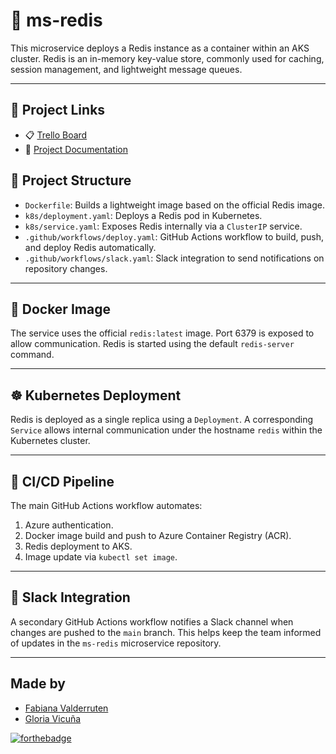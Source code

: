 # 🧠 ms-redis

This microservice deploys a Redis instance as a container within an AKS cluster. Redis is an in-memory key-value store, commonly used for caching, session management, and lightweight message queues.

---

## 🔗 Project Links

- 📋 [Trello Board](https://trello.com/invite/b/680296aa17864e87fc6c7fed/ATTI82505e108ae3e7a005ede0081ec437f87CDDDEF1/microservice)
- 📄 [Project Documentation](https://docs.google.com/document/d/1FER2lpkZJk2eI5tpMnMy8mFhd42g3f4jioasHwZ0klo/edit?usp=sharing)


## 📁 Project Structure

- `Dockerfile`: Builds a lightweight image based on the official Redis image.
- `k8s/deployment.yaml`: Deploys a Redis pod in Kubernetes.
- `k8s/service.yaml`: Exposes Redis internally via a `ClusterIP` service.
- `.github/workflows/deploy.yaml`: GitHub Actions workflow to build, push, and deploy Redis automatically.
- `.github/workflows/slack.yaml`: Slack integration to send notifications on repository changes.

---

## 🐳 Docker Image

The service uses the official `redis:latest` image. Port 6379 is exposed to allow communication. Redis is started using the default `redis-server` command.

---

## ☸️ Kubernetes Deployment

Redis is deployed as a single replica using a `Deployment`. A corresponding `Service` allows internal communication under the hostname `redis` within the Kubernetes cluster.

---

## 🔁 CI/CD Pipeline

The main GitHub Actions workflow automates:

1. Azure authentication.
2. Docker image build and push to Azure Container Registry (ACR).
3. Redis deployment to AKS.
4. Image update via `kubectl set image`.

---

## 📢 Slack Integration

A secondary GitHub Actions workflow notifies a Slack channel when changes are pushed to the `main` branch. This helps keep the team informed of updates in the `ms-redis` microservice repository.

---
## <b> Made by </b>

+ [Fabiana Valderruten](https://github.com/FFabianna "FFabianna")
+ [Gloria Vicuña](https://github.com/Vanesa155 "Vanesa V.")

[![forthebadge](https://forthebadge.com/images/badges/built-with-love.svg)](https://forthebadge.com)